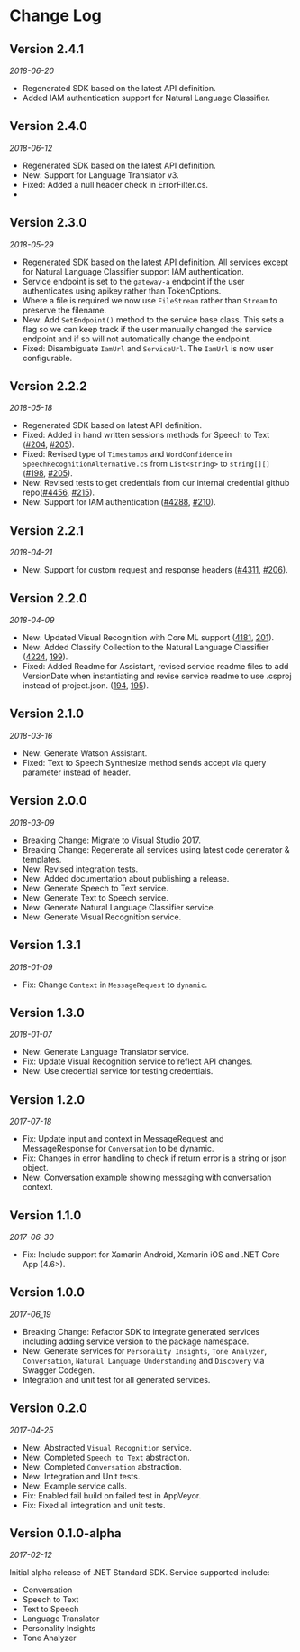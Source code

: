Change Log
==========
## Version 2.4.1
_2018-06-20_
* Regenerated SDK based on the latest API definition.
* Added IAM authentication support for Natural Language Classifier.

## Version 2.4.0
_2018-06-12_
* Regenerated SDK based on the latest API definition.
* New: Support for Language Translator v3.
* Fixed: Added a null header check in ErrorFilter.cs.
* 
## Version 2.3.0
_2018-05-29_
* Regenerated SDK based on the latest API definition. All services except for Natural Language Classifier support IAM authentication.
* Service endpoint is set to the `gateway-a` endpoint if the user authenticates using apikey rather than TokenOptions.
* Where a file is required we now use `FileStream` rather than `Stream` to preserve the filename.
* New: Add `SetEndpoint()` method to the service base class. This sets a flag so we can keep track if the user manually changed the service endpoint and if so will not automatically change the endpoint.
* Fixed: Disambiguate `IamUrl` and `ServiceUrl`. The `IamUrl` is now user configurable.

## Version 2.2.2
_2018-05-18_
* Regenerated SDK based on latest API definition.
* Fixed: Added in hand written sessions methods for Speech to Text ([#204](https://github.com/watson-developer-cloud/dotnet-standard-sdk/issues/204), [#205](https://github.com/watson-developer-cloud/dotnet-standard-sdk/pull/205)).
* Fixed: Revised type of `Timestamps` and `WordConfidence` in `SpeechRecognitionAlternative.cs` from `List<string>` to `string[][]` ([#198](https://github.com/watson-developer-cloud/dotnet-standard-sdk/issues/198), [#205](https://github.com/watson-developer-cloud/dotnet-standard-sdk/pull/205)).
* New: Revised tests to get credentials from our internal credential github repo([#4456](https://github.ibm.com/Watson/developer-experience/issues/4456), [#215](https://github.com/watson-developer-cloud/dotnet-standard-sdk/pull/215)).
* New: Support for IAM authentication ([#4288](https://zenhub.innovate.ibm.com/app/workspace/o/watson/developer-experience/issues/4288), [#210](https://github.com/watson-developer-cloud/dotnet-standard-sdk/pull/210)).

## Version 2.2.1
_2018-04-21_
* New: Support for custom request and response headers ([#4311](https://github.ibm.com/Watson/developer-experience/issues/4311), [#206](https://github.com/watson-developer-cloud/dotnet-standard-sdk/pull/206)).

## Version 2.2.0
_2018-04-09_
* New: Updated Visual Recognition with Core ML support ([4181](https://zenhub.innovate.ibm.com/app/workspace/o/watson/developer-experience/issues/4181), [201](https://github.com/watson-developer-cloud/dotnet-standard-sdk/pull/201)).
* New: Added Classify Collection to the Natural Language Classifier ([4224](https://zenhub.innovate.ibm.com/app/workspace/o/watson/developer-experience/issues/4224), [199](https://github.com/watson-developer-cloud/dotnet-standard-sdk/pull/199)).
* Fixed: Added Readme for Assistant, revised service readme files to add VersionDate when instantiating and revise service readme to use .csproj instead of project.json. ([194](https://github.com/watson-developer-cloud/dotnet-standard-sdk/issues/194), [195](https://github.com/watson-developer-cloud/dotnet-standard-sdk/pull/195)).

## Version 2.1.0
_2018-03-16_
* New: Generate Watson Assistant.
* Fixed: Text to Speech Synthesize method sends accept via query parameter instead of header.

## Version 2.0.0
_2018-03-09_
* Breaking Change: Migrate to Visual Studio 2017.
* Breaking Change: Regenerate all services using latest code generator & templates.
* New: Revised integration tests.
* New: Added documentation about publishing a release.
* New: Generate Speech to Text service.
* New: Generate Text to Speech service.
* New: Generate Natural Language Classifier service.
* New: Generate Visual Recognition service.

## Version 1.3.1
_2018-01-09_
* Fix: Change `Context` in `MessageRequest` to `dynamic`.

## Version 1.3.0
_2018-01-07_
* New: Generate Language Translator service.
* Fix: Update Visual Recognition service to reflect API changes.
* New: Use credential service for testing credentials.

## Version 1.2.0
_2017-07-18_
* Fix: Update input and context in MessageRequest and MessageResponse for `Conversation` to be dynamic.
* Fix: Changes in error handling to check if return error is a string or json object.
* New: Conversation example showing messaging with conversation context.

## Version 1.1.0
_2017-06-30_
* Fix: Include support for Xamarin Android, Xamarin iOS and .NET Core App (4.6>).

## Version 1.0.0
_2017-06_19_
* Breaking Change: Refactor SDK to integrate generated services including adding service version to the package namespace.
* New: Generate services for `Personality Insights`, `Tone Analyzer`, `Conversation`, `Natural Language Understanding` and `Discovery` via Swagger Codegen.
* Integration and unit test for all generated services.

## Version 0.2.0
_2017-04-25_

* New: Abstracted `Visual Recognition` service.
* New: Completed `Speech to Text` abstraction.
* New: Completed `Conversation` abstraction.
* New: Integration and Unit tests.
* New: Example service calls.
* Fix: Enabled fail build on failed test in AppVeyor.
* Fix: Fixed all integration and unit tests.

## Version 0.1.0-alpha
_2017-02-12_

Initial alpha release of .NET Standard SDK. Service supported include:
* Conversation
* Speech to Text
* Text to Speech
* Language Translator
* Personality Insights
* Tone Analyzer
